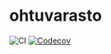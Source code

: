 # ohtuvarasto

![CI](https://github.com/Cloudperry/ohtuvarasto/workflows/CI/badge.svg)
[![Codecov](https://codecov.io/gh/cloudperry/ohtuvarasto/branch/master/graph/badge.svg?token=GEG3WL4FHN)](https://codecov.io/gh/cloudperry/ohtuvarasto)
